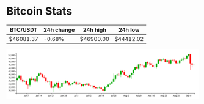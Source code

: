 # Bitcoin Stats

BTC/USDT|24h change|24h high|24h low|
|---|---|---|---|
|$46081.37|-0.68%|$46900.00|$44412.02|

<img src="./chart.svg">
